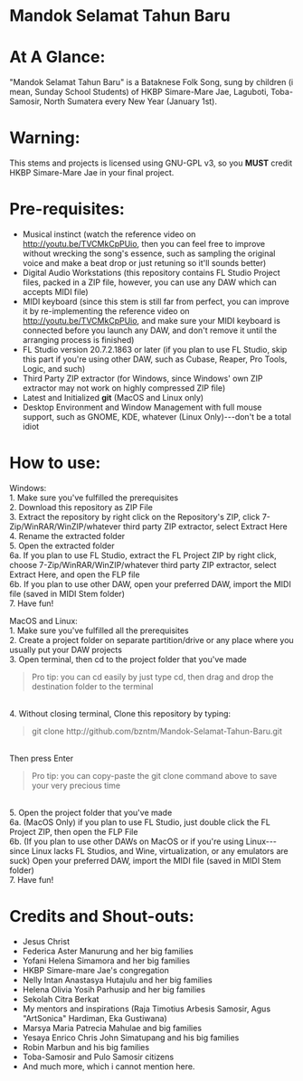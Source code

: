 # Mandok Selamat Tahun Baru

# At A Glance:
<p>"Mandok Selamat Tahun Baru" is a Bataknese Folk Song, sung by children (i mean, Sunday School Students) of HKBP Simare-Mare Jae, Laguboti, Toba-Samosir, North Sumatera every New Year (January 1st).</p>

# Warning:
<p>This stems and projects is licensed using GNU-GPL v3, so you <strong>MUST</strong> credit HKBP Simare-Mare Jae in your final project.</p>

# Pre-requisites:
* Musical instinct (watch the reference video on http://youtu.be/TVCMkCpPUio, then you can feel free to improve without wrecking the song's essence, such as sampling the original voice and make a beat drop or just retuning so it'll sounds better)<br>
* Digital Audio Workstations (this repository contains FL Studio Project files, packed in a ZIP file, however, you can use any DAW which can accepts MIDI file)<br>
* MIDI keyboard (since this stem is still far from perfect, you can improve it by re-implementing the reference video on http://youtu.be/TVCMkCpPUio, and make sure your MIDI keyboard is connected before you launch any DAW, and don't remove it until the arranging process is finished)<br>
* FL Studio version 20.7.2.1863 or later (if you plan to use FL Studio, skip this part if you're using other DAW, such as Cubase, Reaper, Pro Tools, Logic, and such)<br>
* Third Party ZIP extractor (for Windows, since Windows' own ZIP extractor may not work on highly compressed ZIP file)
* Latest and Initialized <strong>git</strong> (MacOS and Linux only)
* Desktop Environment and Window Management with full mouse support, such as GNOME, KDE, whatever (Linux Only)---don't be a total idiot

# How to use:
<p>Windows:<br>
  1. Make sure you've fulfilled the prerequisites<br>
  2. Download this repository as ZIP File<br>
  3. Extract the repository by right click on the Repository's ZIP, click 7-Zip/WinRAR/WinZIP/whatever third party ZIP extractor, select Extract Here<br>
  4. Rename the extracted folder<br>
  5. Open the extracted folder<br>
  6a. If you plan to use FL Studio, extract the FL Project ZIP by right click, choose 7-Zip/WinRAR/WinZIP/whatever third party ZIP extractor, select Extract Here, and open the FLP file<br>
  6b. If you plan to use other DAW, open your preferred DAW, import the MIDI file (saved in MIDI Stem folder)<br>
  7. Have fun!</p>

<p>MacOS and Linux:<br>
  1. Make sure you've fulfilled all the prerequisites<br>
  2. Create a project folder on separate partition/drive or any place where you usually put your DAW projects<br>
  3. Open terminal, then cd to the project folder that you've made<br>
  <blockquote>Pro tip: you can cd easily by just type cd<space>, then drag and drop the destination folder to the terminal</blockquote><br>
  4. Without closing terminal, Clone this repository by typing:<br>
  <blockquote>git clone http://github.com/bzntm/Mandok-Selamat-Tahun-Baru.git</blockquote><br>
    Then press Enter<br>
    <blockquote>Pro tip: you can copy-paste the git clone command above to save your very precious time</blockquote><br>
  5. Open the project folder that you've made<br>
  6a. (MacOS Only) if you plan to use FL Studio, just double click the FL Project ZIP, then open the FLP File<br>
  6b. (If you plan to use other DAWs on MacOS or if you're using Linux---since Linux lacks FL Studios, and Wine, virtualization, or any emulators are suck) Open your preferred DAW, import the MIDI file (saved in MIDI Stem folder)<br>
  7. Have fun!</p>
  
# Credits and Shout-outs:
* Jesus Christ
* Federica Aster Manurung and her big families
* Yofani Helena Simamora and her big families
* HKBP Simare-mare Jae's congregation
* Nelly Intan Anastasya Hutajulu and her big families
* Helena Olivia Yosih Parhusip and her big families
* Sekolah Citra Berkat
* My mentors and inspirations (Raja Timotius Arbesis Samosir, Agus "ArtSonica" Hardiman, Eka Gustiwana)
* Marsya Maria Patrecia Mahulae and big families
* Yesaya Enrico Chris John Simatupang and his big families
* Robin Marbun and his big families
* Toba-Samosir and Pulo Samosir citizens
* And much more, which i cannot mention here.
